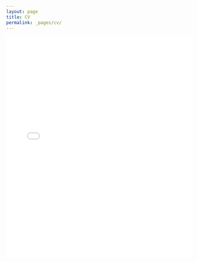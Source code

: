 ```yaml
---
layout: page
title: CV
permalink: _pages/cv/
---
```


<embed src="/assets/pdfs/cv.pdf" type="application/pdf" width="100%" height="600px">
